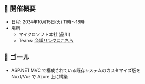 ## 🚀 開催概要

- 日程: 2024年10月15日(火) 11時～18時
- 場所
  - マイクロソフト本社 (品川)
  - Teams: [会議リンクはこちら](https://teams.microsoft.com/l/meetup-join/19%3ameeting_NjAzMjFiYzctMTk5ZS00ZWZmLWJjYzEtOWU2ZWE0NzEzODRj%40thread.v2/0?context=%7b%22Tid%22%3a%2272f988bf-86f1-41af-91ab-2d7cd011db47%22%2c%22Oid%22%3a%2267f64f6a-9fe9-4603-bbfa-ce3ad1558762%22%7d)

## 🎯️ ゴール

- ASP.NET MVC で構成されている既存システムのカスタマイズ版を Nuxt/Vue で Azure 上に構築